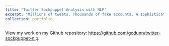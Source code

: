 ```yaml
---
title: "Twitter Sockpuppet Analysis with NLP"
excerpt: "Millions of tweets. Thousands of fake accounts. A sophisticated disinformation campaign."
collection: portfolio
---
```


View my work on my Github repository: https://github.com/gcdunn/twitter-sockpuppet-nlp.